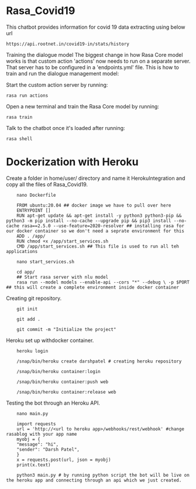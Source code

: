 # Rasa_Covid19

This chatbot provides information for covid 19 data extracting using below url

    https://api.rootnet.in/covid19-in/stats/history



Training the dialogue model
The biggest change in how Rasa Core model works is that custom action 'actions' now needs to run on a separate server. That server has to be configured in a 'endpoints.yml' file. This is how to train and run the dialogue management model:


Start the custom action server by running:
	
	rasa run actions


Open a new terminal and train the Rasa Core model by running:
	
	rasa train

Talk to the chatbot once it's loaded after running:
	
	rasa shell


# Dockerization with Heroku
 
Create a folder in home/user/ directory and name it HerokuIntegration and copy all the files of Rasa_Covid19.

        nano Dockerfile

        FROM ubuntu:20.04 ## docker image we have to pull over here
        ENTRYPOINT []
        RUN apt-get update && apt-get install -y python3 python3-pip && python3 -m pip install --no-cache --upgrade pip && pip3 install --no-cache rasa==2.5.0 --use-feature=2020-resolver ## installing rasa for our docker container so we don't need a seprate environment for this
        ADD . /app/
        RUN chmod +x /app/start_services.sh
        CMD /app/start_services.sh ## This file is used to run all teh applications

        nano start_services.sh

        cd app/
        ## Start rasa server with nlu model
        rasa run --model models --enable-api --cors "*" --debug \ -p $PORT  ## this will create a complete environment inside docker container

Creating git repository.

        git init

        git add . 
    
        git commit -m "Initialize the project"

Heroku set up withdocker container.

        heroku login
        
        /snap/bin/heroku create darshpatel # creating heroku repository
        
        /snap/bin/heroku container:login
        
        /snap/bin/heroku container:push web
        
        /snap/bin/heroku container:release web 

Testing the bot through an Heroku API.

        nano main.py
        
        import requests
        url = 'http://<url to heroku app>/webhooks/rest/webhook' #change rasablog with your app name
        myobj = {
        "message": "hi",
        "sender": "Darsh Patel",
        }
        x = requests.post(url, json = myobj)
        print(x.text)
        
        python3 main.py # by running python script the bot will be live on the heroku app and connecting through an api which we just created.
